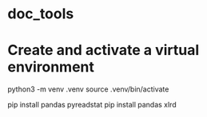 # doc_tools
# Create and activate a virtual environment
python3 -m venv .venv
source .venv/bin/activate

pip install pandas pyreadstat
pip install pandas xlrd
